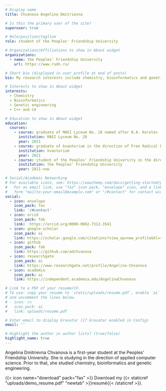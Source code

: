 ```yaml
---
# Display name
title: Chvanova Angelina Dmitrievna

# Is this the primary user of the site?
superuser: true

# Role/position/tagline
role: student of the Peoples' Friendship University

# Organizations/Affiliations to show in About widget
organizations:
  - name: the Peoples' Friendship University
    url: https://www.rudn.ru/

# Short bio (displayed in user profile at end of posts)
bio: My research interests include chemistry, bioinformatics and genetic engineering.

# Interests to show in About widget
interests:
  - Chemistry
  - Bioinformatics 
  - Genetic engineering
  - C++ and C#

# Education to show in About widget
education:
  courses:
    - course: graduate of MAEI Lyceum No. 28 named after B.A. Korolev
      institution: MAEI Lyceum No. 28
      year: 2021
    - course: graduate of kvantorium in the direction of Free Radical biology and chemistry.
      institution: kvantorium
      year: 2021
    - course: student of the Peoples' Friendship University in the direction of applied informatics
      institution: the Peoples' Friendship University
      year: 2021-now

# Social/Academic Networking
# For available icons, see: https://wowchemy.com/docs/getting-started/page-builder/#icons
#   For an email link, use "fas" icon pack, "envelope" icon, and a link in the
#   form "mailto:your-email@example.com" or "/#contact" for contact widget.
social:
  - icon: envelope
    icon_pack: fas
    link: '/#contact'
  - icon: orcid
    icon_pack: fab
    link:  https://orcid.org/0000-0002-7312-3541 
  - icon: google-scholar
    icon_pack: ai
    link: https://scholar.google.com/citations?view_op=new_profile&hl=ru&authuser=1
  - icon: github
    icon_pack: fab
    link: https://github.com/adchvanova
  - icon: researchgate
    icon_pack: ai
    link: https://www.researchgate.net/profile/Angelina-Chvanova
  - icon: academia
    icon_pack: ai
    link: https://independent.academia.edu/AngelinaChvanova

# Link to a PDF of your resume/CV.
# To use: copy your resume to `static/uploads/resume.pdf`, enable `ai` icons in `params.toml`,
# and uncomment the lines below.
# - icon: cv
#   icon_pack: ai
#   link: uploads/resume.pdf

# Enter email to display Gravatar (if Gravatar enabled in Config)
email: ''

# Highlight the author in author lists? (true/false)
highlight_name: true
---
```


Angelina Dmitrievna Chvanova is a first-year student at the Peoples' Friendship University. She is studying in the direction of applied computer science. Prior to that, she studied chemistry, bioinformatics and genetic engineering.

{{< icon name="download" pack="fas" >}} Download my {{< staticref "uploads/demo_resume.pdf" "newtab" >}}resumé{{< /staticref >}}.
